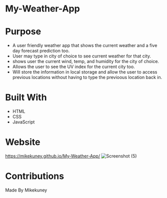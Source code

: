# My-Weather-App

# Purpose
- A user friendly weather app that shows the current weather and a five day forecast prediction too.
- User may type in city of choice to see current weather for that city.
- shows user the current wind, temp, and humidity for the city of choice.
- Allows the user to see the UV index for the current city too.
- Will store the information in local storage and allow the user to access previous locations without having to type the previoous location back in.

# Built With
- HTML
- CSS
- JavaScript

# Website
https://mikekuney.github.io/My-Weather-App/
![Screenshot (5)](https://user-images.githubusercontent.com/96913841/160451470-87c9a8ab-e003-497b-97ce-ea835bfc9aa9.png)

# Contributions
Made By Mikekuney
